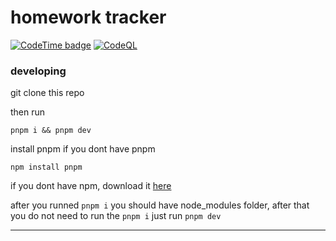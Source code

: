 # homework tracker

[![CodeTime badge](https://img.shields.io/endpoint?style=&color=green&url=https%3A%2F%2Fapi.codetime.dev%2Fshield%3Fid%3D16851%26project%3D%26in%3D0)](https://codetime.dev)
[![CodeQL](https://github.com/pickingname/hw-tracker/actions/workflows/codeql.yml/badge.svg)](https://github.com/pickingname/hw-tracker/actions/workflows/codeql.yml)

### developing

git clone this repo

then run

```
pnpm i && pnpm dev
```

install pnpm if you dont have pnpm

```
npm install pnpm
```

if you dont have npm, download it [here](https://nodejs.org)

after you runned `pnpm i` you should have node_modules folder, after that you do not need to run the `pnpm i` just run `pnpm dev`

---
